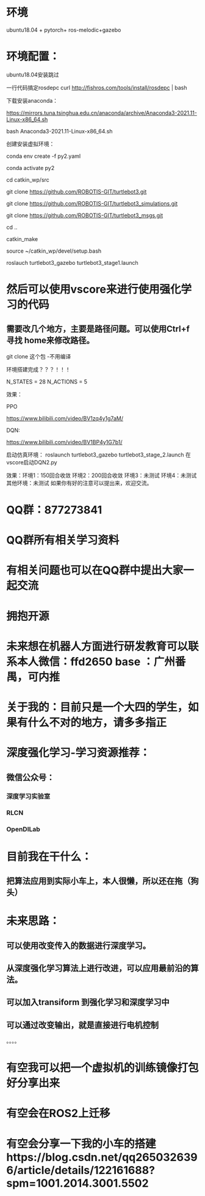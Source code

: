 # 环境
ubuntu18.04 + pytorch+ ros-melodic+gazebo

# 环境配置：
ubuntu18.04安装跳过


一行代码搞定rosdepc
curl http://fishros.com/tools/install/rosdepc | bash

下载安装anaconda：

https://mirrors.tuna.tsinghua.edu.cn/anaconda/archive/Anaconda3-2021.11-Linux-x86_64.sh


bash Anaconda3-2021.11-Linux-x86_64.sh


创建安装虚拟环境：


conda env create -f py2.yaml

conda activate py2

cd catkin_wp/src

git clone https://github.com/ROBOTIS-GIT/turtlebot3.git

git clone https://github.com/ROBOTIS-GIT/turtlebot3_simulations.git

git clone https://github.com/ROBOTIS-GIT/turtlebot3_msgs.git

cd ..

catkin_make

source ~/catkin_wp/devel/setup.bash

roslauch turtlebot3_gazebo turtlebot3_stage1.launch

# 然后可以使用vscore来进行使用强化学习的代码

## 需要改几个地方，主要是路径问题。可以使用Ctrl+f 寻找 home来修改路径。


git clone 这个包 -不用编译




环境搭建完成？？？！！！




N_STATES =  28  N_ACTIONS = 5

效果：

PPO

https://www.bilibili.com/video/BV1zq4y1g7aM/

DQN:

https://www.bilibili.com/video/BV1BP4y1G7b1/

启动仿真环境：
roslaunch turtlebot3_gazebo turtlebot3_stage_2.launch
在vscore启动DQN2.py

效果：环境1：150回合收敛
      环境2：200回合收敛
      环境3：未测试
      环境4：未测试
      其他环境：未测试
如果你有好的注意可以提出来，欢迎交流。

# QQ群：877273841

# QQ群所有相关学习资料

# 有相关问题也可以在QQ群中提出大家一起交流

# 拥抱开源

# 未来想在机器人方面进行研发教育可以联系本人微信：ffd2650 base ：广州番禺，可内推

# 关于我的：目前只是一个大四的学生，如果有什么不对的地方，请多多指正

# 深度强化学习-学习资源推荐：
## 微信公众号：
### 深度学习实验室
### RLCN
### OpenDILab

# 目前我在干什么：
## 把算法应用到实际小车上，本人很懒，所以还在拖（狗头）
# 未来思路：
## 可以使用改变传入的数据进行深度学习。
## 从深度强化学习算法上进行改进，可以应用最前沿的算法。
## 可以加入transiform 到强化学习和深度学习中
## 可以通过改变输出，就是直接进行电机控制
。。。。

# 有空我可以把一个虚拟机的训练镜像打包好分享出来
# 有空会在ROS2上迁移
# 有空会分享一下我的小车的搭建https://blog.csdn.net/qq2650326396/article/details/122161688?spm=1001.2014.3001.5502





















